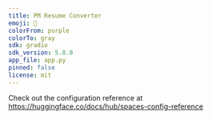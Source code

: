 ```yaml
---
title: PM Resume Converter
emoji: 🚀
colorFrom: purple
colorTo: gray
sdk: gradio
sdk_version: 5.8.0
app_file: app.py
pinned: false
license: mit
---
```


Check out the configuration reference at https://huggingface.co/docs/hub/spaces-config-reference
